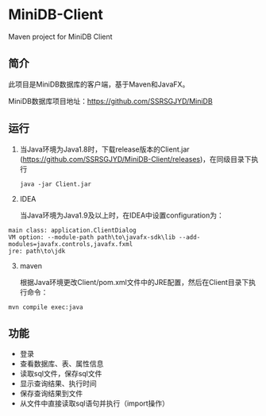 # MiniDB-Client

Maven project for MiniDB Client

## 简介

此项目是MiniDB数据库的客户端，基于Maven和JavaFX。

MiniDB数据库项目地址：<https://github.com/SSRSGJYD/MiniDB>



## 运行

1. 当Java环境为Java1.8时，下载release版本的Client.jar (<https://github.com/SSRSGJYD/MiniDB-Client/releases>)，在同级目录下执行

   ```shell
   java -jar Client.jar
   ```

2. IDEA

   当Java环境为Java1.9及以上时，在IDEA中设置configuration为：

```shell
main class: application.ClientDialog
VM option: --module-path path\to\javafx-sdk\lib --add-modules=javafx.controls,javafx.fxml
jre: path\to\jdk
```

3. maven

   根据Java环境更改Client/pom.xml文件中的JRE配置，然后在Client目录下执行命令：

```shell
mvn compile exec:java
```



## 功能

- 登录
- 查看数据库、表、属性信息
- 读取sql文件，保存sql文件
- 显示查询结果、执行时间
- 保存查询结果到文件
- 从文件中直接读取sql语句并执行（import操作）

